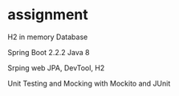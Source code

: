 # assignment


H2 in memory Database

Spring Boot 2.2.2
Java 8

Srping web JPA, DevTool, H2

 Unit Testing and Mocking with Mockito and JUnit
